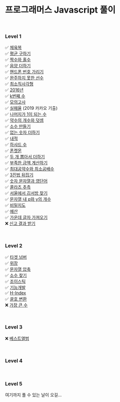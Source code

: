 # 프로그래머스 Javascript 풀이
<br>

### Level 1
✅ [체육복](https://programmers.co.kr/learn/courses/30/lessons/42862) <br>
✅ [평균 구하기](https://programmers.co.kr/learn/courses/30/lessons/12944) <br>
✅ [짝수와 홀수](https://programmers.co.kr/learn/courses/30/lessons/12937) <br>
✅ [음양 더하기](https://programmers.co.kr/learn/courses/30/lessons/76501) <br>
✅ [핸드폰 번호 가리기](https://programmers.co.kr/learn/courses/30/lessons/12948) <br>
✅ [완주하지 못한 선수](https://programmers.co.kr/learn/courses/30/lessons/42576)<br>
✅ [최소직사각형](https://programmers.co.kr/learn/courses/30/lessons/86491)<br>
✅ [2016년](https://programmers.co.kr/learn/courses/30/lessons/12901)<br>
✅ [k번째 수](https://programmers.co.kr/learn/courses/30/lessons/42748)<br>
✅ [모의고사](https://programmers.co.kr/learn/courses/30/lessons/42840)<br>
✅ [실패율](https://programmers.co.kr/learn/courses/30/lessons/42889) (2019 카카오 기출)<br>
✅ [나머지가 1이 되는 수](https://programmers.co.kr/learn/courses/30/lessons/87389)<br>
✅ [약수의 개수와 덧셈](https://programmers.co.kr/learn/courses/30/lessons/77884)<br>
✅ [소수 만들기](https://programmers.co.kr/learn/courses/30/lessons/77884)<br>
✅ [없는 숫자 더하기](https://programmers.co.kr/learn/courses/30/lessons/86051)<br>
✅ [내적](https://programmers.co.kr/learn/courses/30/lessons/70128)<br>
✅ [하샤드 수](https://programmers.co.kr/learn/courses/30/lessons/12947)<br>
✅ [폰켓몬](https://programmers.co.kr/learn/courses/30/lessons/1845)<br>
✅ [두 개 뽑아서 더하기](https://programmers.co.kr/learn/courses/30/lessons/68644)<br>
✅ [부족한 금액 계산하기](https://programmers.co.kr/learn/courses/30/lessons/82612)<br>
✅ [최대공약수와 최소공배수](https://programmers.co.kr/learn/courses/30/lessons/12940)<br>
✅ [3진법 뒤집기](https://programmers.co.kr/learn/courses/30/lessons/68935)<br>
✅ [숫자 문자열과 영단어](https://programmers.co.kr/learn/courses/30/lessons/81301)<br>
✅ [콜라츠 추측](https://programmers.co.kr/learn/courses/30/lessons/12943)<br>
✅ [서울에서 김서방 찾기](https://programmers.co.kr/learn/courses/30/lessons/12919)<br>
✅ [문자열 내 p와 y의 개수](https://programmers.co.kr/learn/courses/30/lessons/12916)<br>
✅ [비밀지도](https://programmers.co.kr/learn/courses/30/lessons/17681)<br>
✅ [예산](https://programmers.co.kr/learn/courses/30/lessons/12982)<br>
✅ [가운데 글자 가져오기](https://programmers.co.kr/learn/courses/30/lessons/12903)<br>
❌ [신고 결과 받기](https://programmers.co.kr/learn/courses/30/lessons/92334)<br>

<br>

### Level 2
✅ [타겟 넘버](https://programmers.co.kr/learn/courses/30/lessons/43165)<br>
✅ [위장](https://programmers.co.kr/learn/courses/30/lessons/42578)<br>
✅ [문자열 압축](https://programmers.co.kr/learn/courses/30/lessons/60057)<br>
✅ [소수 찾기](https://programmers.co.kr/learn/courses/30/lessons/42839)<br>
✅ [조이스틱](https://programmers.co.kr/learn/courses/30/lessons/42860)<br>
✅ [기능개발](https://programmers.co.kr/learn/courses/30/lessons/42586)<br>
✅ [H-Index](https://programmers.co.kr/learn/courses/30/lessons/42747)<br>
✅ [괄호 변환](https://programmers.co.kr/learn/courses/30/lessons/60058)<br>
❌ [가장 큰 수](https://programmers.co.kr/learn/courses/30/lessons/42746)<br>

<br>

### Level 3
❌ [베스트앨범](https://programmers.co.kr/learn/courses/30/lessons/42579)<br>

<br>

### Level 4


<br>

### Level 5
여기까지 풀 수 있는 날이 오길...